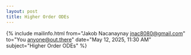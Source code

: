 ```yaml
---
layout: post
title: Higher Order ODEs
---
```


{% include mailinfo.html from="Jakob Nacanaynay <jnac8080@gmail.com>" to="You <anyone@out.there>" date="May 12, 2025, 11:30 AM" subject="Higher Order ODEs" %}

